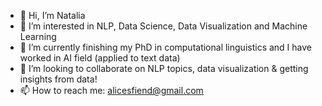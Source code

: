 - 👋 Hi, I’m Natalia
- 👀 I’m interested in NLP, Data Science, Data Visualization and Machine Learning
- 🌱 I’m currently finishing my PhD in computational linguistics and I have worked in AI field (applied to text data)
- 💞️ I’m looking to collaborate on NLP topics, data visualization & getting insights from data!
- 📫 How to reach me: alicesfiend@gmail.com

<!---
elis-wind/elis-wind is a ✨ special ✨ repository because its `README.md` (this file) appears on your GitHub profile.
You can click the Preview link to take a look at your changes.
--->
